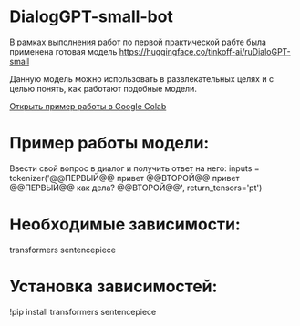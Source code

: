 # DialogGPT-small-bot
В рамках выполнения работ по первой практической рабте была применена готовая модель https://huggingface.co/tinkoff-ai/ruDialoGPT-small

Данную модель можно использовать в развлекательных целях и с целью понять, как работают подобные модели.

[Открыть пример работы в Google Colab](https://colab.research.google.com/drive/1ECJdpJK24u7HrauriR8b-_ag7FjRdoOl#scrollTo=tO0RNt3cgDhB)

# Пример работы модели:
Ввести свой вопрос в диалог и получить ответ на него:
inputs = tokenizer('@@ПЕРВЫЙ@@ привет @@ВТОРОЙ@@ привет @@ПЕРВЫЙ@@ как дела? @@ВТОРОЙ@@', return_tensors='pt')

# Необходимые зависимости:
transformers sentencepiece

# Установка зависимостей:
!pip install transformers sentencepiece
